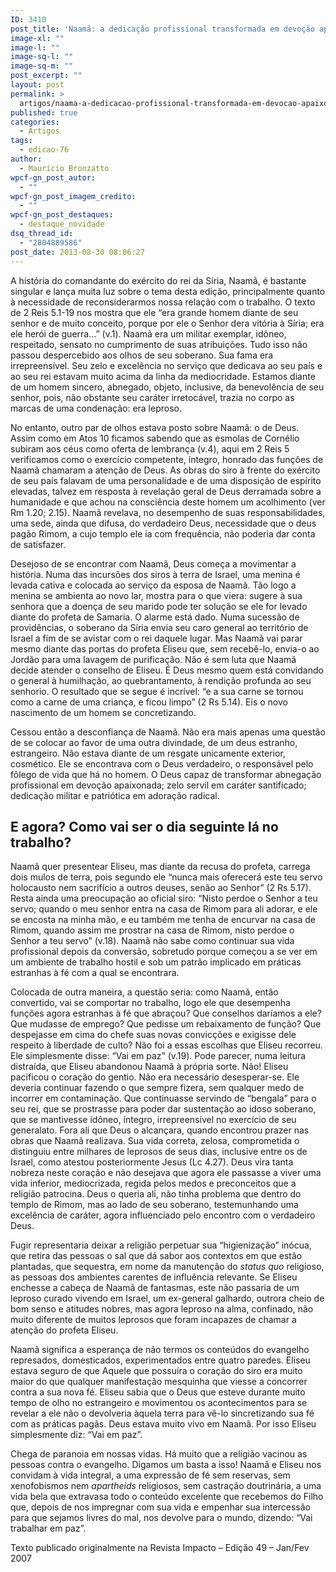 ```yaml
---
ID: 3410
post_title: 'Naamã: a dedicação profissional transformada em devoção apaixonada'
image-xl: ""
image-l: ""
image-sq-l: ""
image-sq-m: ""
post_excerpt: ""
layout: post
permalink: >
  artigos/naama-a-dedicacao-profissional-transformada-em-devocao-apaixonada.html
published: true
categories:
  - Artigos
tags:
  - edicao-76
author:
  - Maurício Bronzatto
wpcf-gn_post_autor:
  - ""
wpcf-gn_post_imagem_credito:
  - ""
wpcf-gn_post_destaques:
  - destaque_novidade
dsq_thread_id:
  - "2804889586"
post_date: 2013-08-30 08:06:27
---
```

A história do comandante do exército do rei da Síria, Naamã, é bastante singular e lança muita luz sobre o tema desta edição, principalmente quanto à necessidade de reconsiderarmos nossa relação com o trabalho. O texto de 2 Reis 5.1-19 nos mostra que ele “era grande homem diante de seu senhor e de muito conceito, porque por ele o Senhor dera vitória à Síria; era ele herói de guerra…” (v.1). Naamã era um militar exemplar, idôneo, respeitado, sensato no cumprimento de suas atribuições. Tudo isso não passou despercebido aos olhos de seu soberano. Sua fama era irrepreensível. Seu zelo e excelência no serviço que dedicava ao seu país e ao seu rei estavam muito acima da linha da mediocridade. Estamos diante de um homem sincero, abnegado, objeto, inclusive, da benevolência de seu senhor, pois, não obstante seu caráter irretocável, trazia no corpo as marcas de uma condenação: era leproso.

No entanto, outro par de olhos estava posto sobre Naamã: o de Deus. Assim como em Atos 10 ficamos sabendo que as esmolas de Cornélio subiram aos céus como oferta de lembrança (v.4), aqui em 2 Reis 5 verificamos como o exercício competente, íntegro, honrado das funções de Naamã chamaram a atenção de Deus. As obras do siro à frente do exército de seu país falavam de uma personalidade e de uma disposição de espírito elevadas, talvez em resposta à revelação geral de Deus derramada sobre a humanidade e que achou na consciência deste homem um acolhimento (ver Rm 1.20; 2.15). Naamã revelava, no desempenho de suas responsabilidades, uma sede, ainda que difusa, do verdadeiro Deus, necessidade que o deus pagão Rimom, a cujo templo ele ia com frequência, não poderia dar conta de satisfazer.

Desejoso de se encontrar com Naamã, Deus começa a movimentar a história. Numa das incursões dos siros à terra de Israel, uma menina é levada cativa e colocada ao serviço da esposa de Naamã. Tão logo a menina se ambienta ao novo lar, mostra para o que viera: sugere à sua senhora que a doença de seu marido pode ter solução se ele for levado diante do profeta de Samaria. O alarme está dado. Numa sucessão de providências, o soberano da Síria envia seu caro general ao território de Israel a fim de se avistar com o rei daquele lugar. Mas Naamã vai parar mesmo diante das portas do profeta Eliseu que, sem recebê-lo, envia-o ao Jordão para uma lavagem de purificação. Não é sem luta que Naamã decide atender o conselho de Eliseu. É Deus mesmo quem está convidando o general à humilhação, ao quebrantamento, à rendição profunda ao seu senhorio. O resultado que se segue é incrível: “e a sua carne se tornou como a carne de uma criança, e ficou limpo” (2 Rs 5.14). Eis o novo nascimento de um homem se concretizando.

Cessou então a desconfiança de Naamã. Não era mais apenas uma questão de se colocar ao favor de uma outra divindade, de um deus estranho, estrangeiro. Não estava diante de um resgate unicamente exterior, cosmético. Ele se encontrava com o Deus verdadeiro, o responsável pelo fôlego de vida que há no homem. O Deus capaz de transformar abnegação profissional em devoção apaixonada; zelo servil em caráter santificado; dedicação militar e patriótica em adoração radical.
<h2>E agora? Como vai ser o dia seguinte lá no trabalho?</h2>
Naamã quer presentear Eliseu, mas diante da recusa do profeta, carrega dois mulos de terra, pois segundo ele “nunca mais oferecerá este teu servo holocausto nem sacrifício a outros deuses, senão ao Senhor” (2 Rs 5.17). Resta ainda uma preocupação ao oficial siro: “Nisto perdoe o Senhor a teu servo; quando o meu senhor entra na casa de Rimom para ali adorar, e ele se encosta na minha mão, e eu também me tenha de encurvar na casa de Rimom, quando assim me prostrar na casa de Rimom, nisto perdoe o Senhor a teu servo” (v.18). Naamã não sabe como continuar sua vida profissional depois da conversão, sobretudo porque começou a se ver em um ambiente de trabalho hostil e sob um patrão implicado em práticas estranhas à fé com a qual se encontrara.

Colocada de outra maneira, a questão seria: como Naamã, então convertido, vai se comportar no trabalho, logo ele que desempenha funções agora estranhas à fé que abraçou? Que conselhos daríamos a ele? Que mudasse de emprego? Que pedisse um rebaixamento de função? Que despejasse em cima do chefe suas novas convicções e exigisse dele respeito à liberdade de culto? Não foi a essas escolhas que Eliseu recorreu. Ele simplesmente disse: “Vai em paz” (v.19). Pode parecer, numa leitura distraída, que Eliseu abandonou Naamã à própria sorte. Não! Eliseu pacificou o coração do gentio. Não era necessário desesperar-se. Ele deveria continuar fazendo o que sempre fizera, sem qualquer medo de incorrer em contaminação. Que continuasse servindo de “bengala” para o seu rei, que se prostrasse para poder dar sustentação ao idoso soberano, que se mantivesse idôneo, íntegro, irrepreensível no exercício de seu generalato. Fora ali que Deus o alcançara, quando encontrou prazer nas obras que Naamã realizava. Sua vida correta, zelosa, comprometida o distinguiu entre milhares de leprosos de seus dias, inclusive entre os de Israel, como atestou posteriormente Jesus (Lc 4.27). Deus vira tanta nobreza neste coração e não desejava que agora ele passasse a viver uma vida inferior, mediocrizada, regida pelos medos e preconceitos que a religião patrocina. Deus o queria ali, não tinha problema que dentro do templo de Rimom, mas ao lado de seu soberano, testemunhando uma excelência de caráter, agora influenciado pelo encontro com o verdadeiro Deus.

Fugir representaria deixar a religião perpetuar sua “higienização” inócua, que retira das pessoas o sal que dá sabor aos contextos em que estão plantadas, que sequestra, em nome da manutenção do <i>status quo</i> religioso, as pessoas dos ambientes carentes de influência relevante. Se Eliseu enchesse a cabeça de Naamã de fantasmas, este não passaria de um leproso curado vivendo em Israel, um ex-general galhardo, outrora cheio de bom senso e atitudes nobres, mas agora leproso na alma, confinado, não muito diferente de muitos leprosos que foram incapazes de chamar a atenção do profeta Eliseu.

Naamã significa a esperança de não termos os conteúdos do evangelho represados, domesticados, experimentados entre quatro paredes. Eliseu estava seguro de que Aquele que possuíra o coração do siro era muito maior do que qualquer manifestação mesquinha que viesse a concorrer contra a sua nova fé. Eliseu sabia que o Deus que esteve durante muito tempo de olho no estrangeiro e movimentou os acontecimentos para se revelar a ele não o devolveria àquela terra para vê-lo sincretizando sua fé com as práticas pagãs. Deus estava muito vivo em Naamã. Por isso Eliseu simplesmente diz: “Vai em paz”.

Chega de paranoia em nossas vidas. Há muito que a religião vacinou as pessoas contra o evangelho. Digamos um basta a isso! Naamã e Eliseu nos convidam à vida integral, a uma expressão de fé sem reservas, sem xenofobismos nem <i>apartheids </i>religiosos, sem castração doutrinária, a uma vida bela que extravasa todo o conteúdo excelente que recebemos do Filho que, depois de nos impregnar com sua vida e empenhar sua intercessão para que sejamos livres do mal, nos devolve para o mundo, dizendo: “Vai trabalhar em paz”.
<p class="pebio">Texto publicado originalmente na Revista Impacto – Edição 49 – Jan/Fev 2007</p>